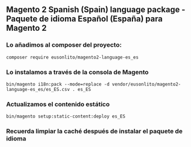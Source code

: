 ## Magento 2 Spanish (Spain) language package - Paquete de idioma Español (España) para Magento 2

### Lo añadimos al composer del proyecto:

```
composer require eusonlito/magento2-language-es_es
```

### Lo instalamos a través de la consola de Magento

```
bin/magento i18n:pack --mode=replace -d vendor/eusonlito/magento2-language-es_es/es_ES.csv . es_ES
```

### Actualizamos el contenido estático

```
bin/magento setup:static-content:deploy es_ES
```

### Recuerda limpiar la caché después de instalar el paquete de idioma
